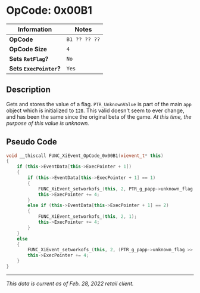 # OpCode: 0x00B1

| Information               | Notes |
|---                        |---    |
| **OpCode**                | `B1 ?? ?? ??` |
| **OpCode Size**           | `4`   |
| **Sets `RetFlag`?**       | `No`  |
| **Sets `ExecPointer`?**   | `Yes` |

## Description

Gets and stores the value of a flag. `PTR_UnknownValue` is part of the main `app` object which is initialized to `128`. This valid doesn't seem to ever change, and has been the same since the original beta of the game. _At this time, the purpose of this value is unknown._

## Pseudo Code

```cpp
void __thiscall FUNC_XiEvent_OpCode_0x00B1(xievent_t* this)
{
    if (this->EventData[this->ExecPointer + 1])
    {
        if (this->EventData[this->ExecPointer + 1] == 1)
        {
            FUNC_XiEvent_setworkofs_(this, 2, PTR_g_papp->unknown_flag & 1);
            this->ExecPointer += 4;
        }
        else if (this->EventData[this->ExecPointer + 1] == 2)
        {
            FUNC_XiEvent_setworkofs_(this, 2, 1);
            this->ExecPointer += 4;
        }
    }
    else
    {
        FUNC_XiEvent_setworkofs_(this, 2, (PTR_g_papp->unknown_flag >> 1) & 3);
        this->ExecPointer += 4;
    }
}
```

---

_This data is current as of Feb. 28, 2022 retail client._